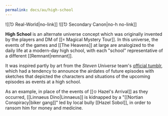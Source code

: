 ```yaml
---
permalink: docs/au/high-school
---
```


![[⎋ Real-World|no-link]]
![[⎋ Secondary Canon|no-h no-link]]

**High School** is an alternate universe concept which was originally invented by the players and DM of [[⍟ Magical Mystery Tour]]. In this universe, the events of the games and [[The Heavens]] at large are analogized to the daily life at a modern-day high school, with each "school" representative of a different [[Remnant|remnant]]. 

It was inspired partly by art from the *Steven Universe* team's [official tumblr](https://stevencrewniverse.tumblr.com/), which had a tendency to announce the airdates of future episodes with sketches that depicted the characters and situations of the upcoming episodes as events at a high school.

As an example, in place of the events of [[⎊ Hazel's Arrival]] as they occurred, [[Linnaeus Dino|Linnaeus]] is kidnapped by a "[[Nortian Conspiracy|biker gang]]" led by local bully [[Hazel Sobol]], in order to ransom him for money and medicine.